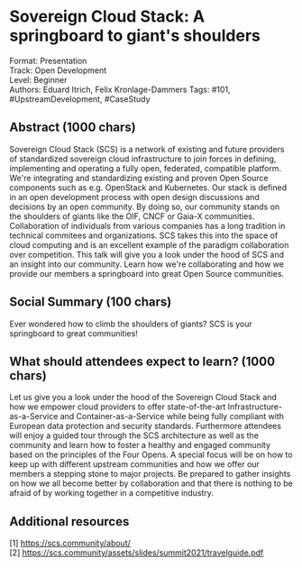 # Sovereign Cloud Stack: A springboard to giant's shoulders

Format: Presentation  
Track: Open Development  
Level: Beginner  
Authors: Eduard Itrich, Felix Kronlage-Dammers
Tags: #101, #UpstreamDevelopment, #CaseStudy  

## Abstract (1000 chars)

Sovereign Cloud Stack (SCS) is a network of existing and future providers of 
standardized sovereign cloud infrastructure to join forces in defining, implementing
and operating a fully open, federated, compatible platform. We're integrating and
standardizing existing and proven Open Source components such as e.g. OpenStack
and Kubernetes. Our stack is defined in an open development process with open
design discussions and decisions by an open community. By doing so, our community
stands on the shoulders of giants like the OIF, CNCF or Gaia-X communities.
Collaboration of individuals from various companies has a long tradition in
technical commitees and organizations. SCS takes this into the space of cloud
computing and is an excellent example of the paradigm collaboration over competition.
This talk will give you a look under the hood of SCS and an insight into our
community. Learn how we're collaborating and how we provide our members a springboard
into great Open Source communities.

## Social Summary (100 chars)

Ever wondered how to climb the shoulders of giants? SCS is your springboard to
great communities!

## What should attendees expect to learn? (1000 chars)

Let us give you a look under the hood of the Sovereign Cloud Stack and how we
empower cloud providers to offer state-of-the-art Infrastructure-as-a-Service and
Container-as-a-Service while being fully compliant with European data protection
and security standards. Furthermore attendees will enjoy a guided tour through
the SCS architecture as well as the community and learn how to foster a healthy
and engaged community based on the principles of the Four Opens. A special focus
will be on how to keep up with different upstream communities and how we offer our
members a stepping stone to major projects. Be prepared to gather insights on how 
we all become better by collaboration and that there is nothing to be afraid of
by working together in a competitive industry.

## Additional resources

[1] https://scs.community/about/  
[2] https://scs.community/assets/slides/summit2021/travelguide.pdf
